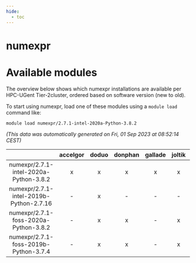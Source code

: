 ```yaml
---
hide:
  - toc
---
```


numexpr
=======

# Available modules


The overview below shows which numexpr installations are available per HPC-UGent Tier-2cluster, ordered based on software version (new to old).

To start using numexpr, load one of these modules using a `module load` command like:

```shell
module load numexpr/2.7.1-intel-2020a-Python-3.8.2
```

*(This data was automatically generated on Fri, 01 Sep 2023 at 08:52:14 CEST)*  

| |accelgor|doduo|donphan|gallade|joltik|skitty|swalot|victini|
| :---: | :---: | :---: | :---: | :---: | :---: | :---: | :---: | :---: |
|numexpr/2.7.1-intel-2020a-Python-3.8.2|x|x|x|x|x|x|x|x|
|numexpr/2.7.1-intel-2019b-Python-2.7.16|-|x|-|-|-|x|-|x|
|numexpr/2.7.1-foss-2020a-Python-3.8.2|-|x|x|-|x|x|x|x|
|numexpr/2.7.1-foss-2019b-Python-3.7.4|-|x|x|-|x|x|-|x|

